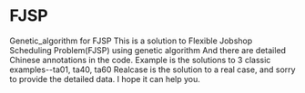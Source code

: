 # FJSP
Genetic_algorithm for FJSP
This is a solution to Flexible Jobshop Scheduling Problem(FJSP) using genetic algorithm
And there are detailed Chinese annotations in the code.
Example is the solutions to 3 classic examples--ta01, ta40, ta60
Realcase is the solution to a real case, and sorry to provide the detailed data.
I hope it can help you.
